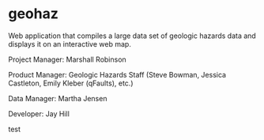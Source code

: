 # geohaz
Web application that compiles a large data set of geologic hazards data and displays it on an interactive web map.

Project Manager: Marshall Robinson

Product Manager: Geologic Hazards Staff (Steve Bowman, Jessica Castleton, Emily Kleber (qFaults), etc.)

Data Manager: Martha Jensen

Developer: Jay Hill

test